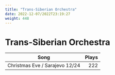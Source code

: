```yaml
---
title: "Trans-Siberian Orchestra"
date: 2022-12-07/2022T23:19:27
weight: 448
---
```


# Trans-Siberian Orchestra

 Song | Plays 
----- | -----:
Christmas Eve / Sarajevo 12/24 | 222
